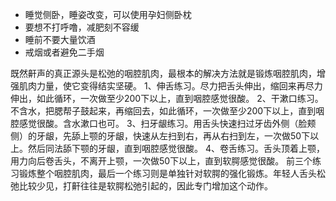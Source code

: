 * 睡觉侧卧，睡姿改变，可以使用孕妇侧卧枕
* 要想不打呼噜，减肥刻不容缓
* 睡前不要大量饮酒
* 戒烟或者避免二手烟






既然鼾声的真正源头是松弛的咽腔肌肉，最根本的解决方法就是锻炼咽腔肌肉，增强肌肉力量，使它变得结实坚硬。
1、伸舌练习。尽力把舌头伸出，缩回来再尽力伸出，如此循环，一次做至少200下以上，直到咽腔感觉很酸。
2、干漱口练习。不含水，把腮帮子鼓起来，再缩回去，如此循环，一次做至少200下以上，直到咽腔感觉很酸。含水漱口也可。
3、扫牙龈练习。用舌头快速扫过牙齿外侧（脸颊侧）的牙龈，先舔上颚的牙龈，快速从左扫到右，再从右扫到左，一次做50下以上。然后同法舔下颚的牙龈，直到咽腔感觉很酸。
4、卷舌练习。舌头顶着上颚，用力向后卷舌头，不离开上颚，一次做50下以上，直到软腭感觉很酸。
前三个练习锻炼整个咽腔肌肉，最后一个练习则是单独针对软腭的强化锻炼。年轻人舌头松弛比较少见，打鼾往往是软腭松弛引起的，因此专门增加这个动作。